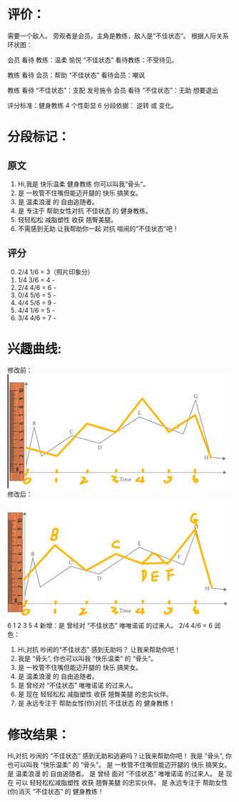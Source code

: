 # 评价：
需要一个敌人。
旁观者是会员，主角是教练，敌人是“不佳状态”。
根据人际关系环状图：

会员 看待 教练：温柔 愉悦
“不佳状态” 看待教练：不受待见。

教练 看待 会员：帮助
“不佳状态” 看待会员：嘲讽

教练 看待 “不佳状态”：支配 发号施令
会员 看待 “不佳状态”：无助 想要退出

评分标准：健身教练 4 个性彰显 6
分段依据： 逆转 或 变化。
# 分段标记：
## 原文
1. Hi,我是 快乐温柔 健身教练 你可以叫我“骨头”。
2. 是 一枚管不住嘴但能迈开腿的 快乐 搞笑女。
3. 是 温柔浪漫 的 自由追随者。
4. 是 专注于 帮助女性对抗 不佳状态 的 健身教练。
5. 轻轻松松 减脂塑性 收获 翘臀美腿。
6. 不需感到无助 让我帮助你一起 对抗 喧闹的“不佳状态”吧！ 
## 评分
0. 2/4 1/6 = 3（照片印象分）
1. 1/4 3/6 = 4 -
2. 2/4 4/6 = 6 -
3. 0/4 5/6 = 5 -
4. 4/4 5/6 = 9 -
5. 4/4 1/6 = 5 -
6. 3/4 4/6 = 7 -
# 兴趣曲线:
修改前：<br>
![alt text](image.png)
修改后：
![alt text](image-1.png)
6 1 2 3 5 4
新增：是 曾经对 “不佳状态” 唯唯诺诺 的过来人。
2/4 4/6 = 6
润色：
1. Hi,对抗 吵闹的“不佳状态” 感到无助吗？ 让我来帮助你吧！
2. 我是 “骨头”, 你也可以叫我 “快乐温柔” 的 “骨头”。
3. 是 一枚管不住嘴但能迈开腿的 快乐 搞笑女。
4. 是 温柔浪漫 的 自由追随者。
5. 是 曾经对 “不佳状态” 唯唯诺诺 的过来人。
6. 是 现在 轻轻松松 减脂塑性 收获 翘臀美腿 的忠实伙伴。
7. 是 永远专注于 帮助女性(你)对抗 不佳状态 的 健身教练！
# 修改结果：
Hi,对抗 吵闹的 “不佳状态” 感到无助和逃避吗？让我来帮助你吧！
我是 “骨头”, 你也可以叫我 “快乐温柔” 的 “骨头”。
是 一枚管不住嘴但能迈开腿的 快乐 搞笑女。
是 温柔浪漫 的 自由追随者。
是 曾经 面对 “不佳状态” 唯唯诺诺 的过来人。
是 现在 可以 轻轻松松减脂塑性 收获 翘臀美腿 的忠实伙伴。
是 永远专注于 帮助女性(你)消灭 “不佳状态” 的 健身教练！